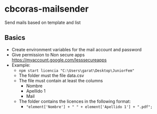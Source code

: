 # cbcoras-mailsender
Send mails based on template and list

## Basics
- Create environment variables for the mail account and password
- Give permission to Non secure apps https://myaccount.google.com/lesssecureapps
- Example:
    - ```npm start licencia "C:\Users\garat\Desktop\JuniorFem"```
    - The folder must the file data.csv
    - The file must contain at least the columns
        - Nombre
        - Apellido 1
        - Mail
    - The folder contains the licences in the following format:
        - ```"element['Nombre'] + " " + element['Apellido 1'] + ".pdf"; ```

